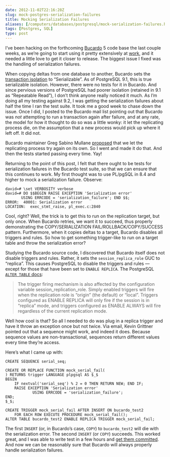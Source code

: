 ```yaml
--- 
date: 2012-11-02T22:16:28Z
slug: mock-postgres-serialization-failures
title: Mocking Serialization Failures
aliases: [/computers/databases/postgresql/mock-serialization-failures.html]
tags: [Postgres, SQL]
type: post
---
```


I’ve been hacking on the forthcoming [Bucardo] 5 code base the last couple
weeks, as we’re going to start using it pretty extensively at [work], and it
needed a little love to get it closer to release. The biggest issue I fixed was
the handling of serialization failures.

When copying deltas from one database to another, Bucardo sets the [transaction
isolation] to “Serializable”. As of PostgreSQL 9.1, this is true serializable
isolation. However, there were no tests for it in Bucardo. And since pervious
versions of PostgreSQL had poorer isolation (retained in 9.1 as “Repeatable
Read”), I don’t think anyone really noticed it much. As I’m doing all my testing
against 9.2, I was getting the serialization failures about half the time I ran
the test suite. It took me a good week to chase down the issue. Once I did, I
posted to the Bucardo mail list pointing out that Bucardo was *not* attempting
to run a transaction again after failure, and at any rate, the model for how it
thought to do so was a little wonky: it let the replicating process die, on the
assumption that a new process would pick up where it left off. It did not.

Bucardo maintainer Greg Sabino Mullane [proposed] that we let the replicating
process try again on its own. So I went and made it do that. And then the tests
started passing every time. Yay!

Returning to the point of this post, I felt that there ought to be tests for
serialization failures in the Bucardo test suite, so that we can ensure that
this continues to work. My first thought was to use PL/pgSQL in 8.4 and higher
to mock a serialization failure. Observe:

    david=# \set VERBOSITY verbose
    david=# DO $$BEGIN RAISE EXCEPTION 'Serialization error'
           USING ERRCODE = 'serialization_failure'; END $$;
    ERROR:  40001: Serialization error
    LOCATION:  exec_stmt_raise, pl_exec.c:2840

Cool, right? Well, the trick is to get this to run on the replication target,
but only once. When Bucardo retries, we want it to succeed, thus properly
demonstrating the COPY/SERIALIZATION FAIL/ROLLBACK/COPY/SUCCESS pattern.
Furthermore, when it copies deltas to a target, Bucardo disables all triggers
and rules. So how to get something trigger-like to run on a target table and
throw the serialization error?

Studying the Bucardo source code, I discovered that Bucardo itself does not
disable triggers and rules. Rather, it sets the `session_replica_role` GUC to
“replica”. This causes PostgreSQL to disable the triggers and rules — except for
those that have been set to `ENABLE REPLICA`. The PostgreSQL [`ALTER TABLE`
docs][]:

> The trigger firing mechanism is also affected by the configuration variable
> session\_replication\_role. Simply enabled triggers will fire when the
> replication role is “origin” (the default) or “local”. Triggers configured as
> ENABLE REPLICA will only fire if the session is in “replica” mode, and
> triggers configured as ENABLE ALWAYS will fire regardless of the current
> replication mode.

Well how cool is that? So all I needed to do was plug in a replica trigger and
have it throw an exception once but not twice. Via email, Kevin Grittner pointed
out that a sequence might work, and indeed it does. Because sequence values are
non-transactional, sequences return different values every time they’re access.

Here’s what I came up with:

``` plpgsql
CREATE SEQUENCE serial_seq;

CREATE OR REPLACE FUNCTION mock_serial_fail(
) RETURNS trigger LANGUAGE plpgsql AS $_$
BEGIN
    IF nextval('serial_seq') % 2 = 0 THEN RETURN NEW; END IF;
    RAISE EXCEPTION 'Serialization error'
            USING ERRCODE = 'serialization_failure';
END;
$_$;

CREATE TRIGGER mock_serial_fail AFTER INSERT ON bucardo_test2
    FOR EACH ROW EXECUTE PROCEDURE mock_serial_fail();
ALTER TABLE bucardo_test2 ENABLE REPLICA TRIGGER mock_serial_fail;
```

The first `INSERT` (or, in Bucardo’s case, `COPY`) to `bucardo_test2` will die
with the serialization error. The second `INSERT` (or `COPY`) succeeds. This
worked great, and I was able to write test in a few hours and [get them
committed]. And now we can be reasonably sure that Bucardo will always properly
handle serialization failures.

  [Bucardo]: http://bucardo.org/wiki/Bucardo
  [work]: http://iovation.com/
  [transaction isolation]: http://www.postgresql.org/docs/current/static/transaction-iso.html
  [proposed]: https://mail.endcrypt.com/pipermail/bucardo-general/2012-October/001616.html
  [`ALTER TABLE` docs]: http://www.postgresql.org/docs/9.2/static/sql-altertable.html
  [get them committed]: https://github.com/bucardo/bucardo/commit/3931056f15f3f6df9b089fd439c14ec38b66d841
